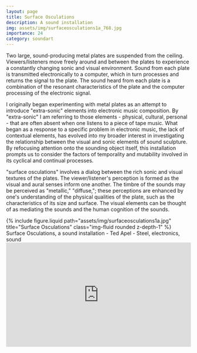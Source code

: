 ```yaml
---
layout: page
title: Surface Osculations
description: A sound installation
img: assets/img/surfaceosculations1a_768.jpg
importance: 24
category: soundart
---
```


Two large, sound-producing metal plates are suspended from the ceiling. Viewers/listeners move freely around and between the plates to experience a constantly changing sonic and visual environment. Sound from each plate is transmitted electronically to a computer, which in turn processes and returns the signal to the plate. The sound heard from each plate is a combination of the resonant characteristics of the plate and the computer processing of the electronic signal.

I originally began experimenting with metal plates as an attempt to introduce "extra-sonic" elements into electronic music composition. By "extra-sonic" I am referring to those elements - physical, cultural, personal - that are often absent when one listens to a piece of tape music. What began as a response to a specific problem in electronic music, the lack of contextual elements, has evolved into my broader interest in investigating the relationship between the visual and sonic elements of sound sculpture. By refocusing attention onto the sounding object itself, this installation prompts us to consider the factors of temporality and mutability involved in its cyclical and continual processes.

"surface osculations" involves a dialog between the rich sonic and visual textures of the plates. The viewer/listener's perception is formed as the visual and aural senses inform one another. The timbre of the sounds may be perceived as "metallic," "diffuse,"; these perceptions are enhanced by one's understanding of the physical qualities of the plate, such as the characteristics of its size and surface. The visual elements can be thought of as mediating the sounds and the human cognition of the sounds.

<div class="row">
    <div class="col-sm mt-3 mt-md-0">
        {% include figure.liquid path="assets/img/surfaceosculations1a.jpg" title="Surface Osculations" class="img-fluid rounded z-depth-1" %}
    </div>
</div>
<div class="caption">
    Surface Osculations, a sound installation - Ted Apel - Steel, electronics, sound

</div>

<div class="row">
<div class="col-sm mt-3 mt-md-0">
      <div style="padding:56.25% 0 0 0;position:relative;"><iframe src="https://player.vimeo.com/video/29014526?h=9d19dac7ab" style="position:absolute;top:0;left:0;width:100%;height:100%;" frameborder="0" allow="autoplay; fullscreen; picture-in-picture" allowfullscreen></iframe></div><script src="https://player.vimeo.com/api/player.js"></script>
</div>
